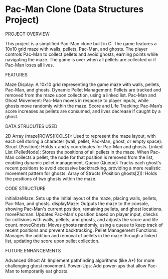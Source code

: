 # Pac-Man Clone (Data Structures Project)

PROJECT OVERVIEW

This project is a simplified Pac-Man clone built in C. The game features a 10x10 grid maze with walls, pellets, Pac-Man, and ghosts. The player controls Pac-Man to collect pellets and avoid ghosts, earning points while navigating the maze. The game is over when all pellets are collected or if Pac-Man loses all lives.

FEATURES

Maze Display: A 10x10 grid representing the game maze with walls, pellets, Pac-Man, and ghosts.
Dynamic Pellet Management: Pellets are tracked and removed from the maze upon collection, using a linked list.
Pac-Man and Ghost Movement: Pac-Man moves in response to player inputs, while ghosts move randomly within the maze.
Score and Life Tracking: Pac-Man’s score increases as pellets are consumed, and lives decrease if caught by a ghost.

DATA STRUCUTES USED

2D Array (maze[ROWS][COLS]): Used to represent the maze layout, with each cell storing a character (wall, pellet, Pac-Man, ghost, or empty space).
Struct (Position): Holds x and y coordinates for Pac-Man and ghosts.
Linked List (PelletNode): Stores the positions of all pellets in the maze. When Pac-Man collects a pellet, the node for that position is removed from the list, enabling dynamic pellet management.
Queue (Queue): Tracks each ghost's recent positions to avoid excessive backtracking, providing a more realistic movement pattern for ghosts.
Array of Structs (Position ghosts[2]): Holds the positions of two ghosts within the maze.

CODE STRUCTURE

initializeMaze: Sets up the initial layout of the maze, placing walls, pellets, Pac-Man, and ghosts.
displayMaze: Outputs the maze to the console, showing Pac-Man's current position, remaining pellets, and ghost locations.
movePacman: Updates Pac-Man's position based on player input, checks for collisions with walls, pellets, and ghosts, and adjusts the score and life count.
moveGhosts: Moves ghosts randomly, using a queue to keep track of recent positions and prevent backtracking.
Pellet Management Functions: Manages the addition and removal of pellets in the maze through a linked list, updating the score upon pellet collection.

FUTURE ENHANCEMENTS

Advanced Ghost AI: Implement pathfinding algorithms (like A*) for more challenging ghost movement.
Power-Ups: Add power-ups that allow Pac-Man to temporarily eat ghosts.
